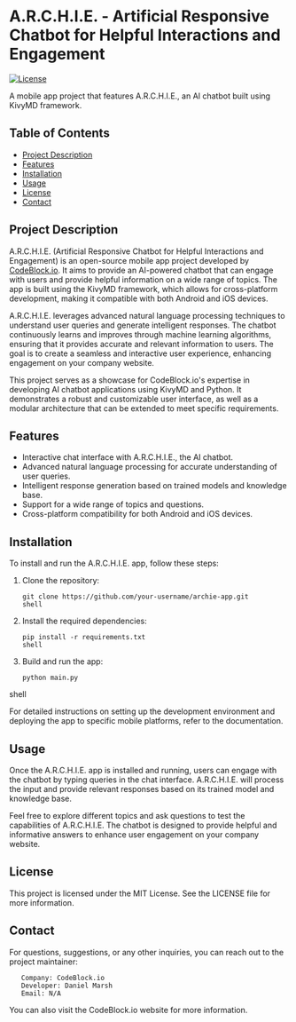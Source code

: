 # A.R.C.H.I.E. - Artificial Responsive Chatbot for Helpful Interactions and Engagement

[![License](https://img.shields.io/badge/License-MIT-blue.svg)](https://opensource.org/licenses/MIT)

A mobile app project that features A.R.C.H.I.E., an AI chatbot built using KivyMD framework.

## Table of Contents

- [Project Description](#project-description)
- [Features](#features)
- [Installation](#installation)
- [Usage](#usage)
- [License](#license)
- [Contact](#contact)

## Project Description

A.R.C.H.I.E. (Artificial Responsive Chatbot for Helpful Interactions and Engagement) is an open-source mobile app project developed by [CodeBlock.io](https://www.codeblock.io). It aims to provide an AI-powered chatbot that can engage with users and provide helpful information on a wide range of topics. The app is built using the KivyMD framework, which allows for cross-platform development, making it compatible with both Android and iOS devices.

A.R.C.H.I.E. leverages advanced natural language processing techniques to understand user queries and generate intelligent responses. The chatbot continuously learns and improves through machine learning algorithms, ensuring that it provides accurate and relevant information to users. The goal is to create a seamless and interactive user experience, enhancing engagement on your company website.

This project serves as a showcase for CodeBlock.io's expertise in developing AI chatbot applications using KivyMD and Python. It demonstrates a robust and customizable user interface, as well as a modular architecture that can be extended to meet specific requirements.

## Features

- Interactive chat interface with A.R.C.H.I.E., the AI chatbot.
- Advanced natural language processing for accurate understanding of user queries.
- Intelligent response generation based on trained models and knowledge base.
- Support for a wide range of topics and questions.
- Cross-platform compatibility for both Android and iOS devices.

## Installation

To install and run the A.R.C.H.I.E. app, follow these steps:

1. Clone the repository:

   ```shell
   git clone https://github.com/your-username/archie-app.git
   shell

2. Install the required dependencies:

   ```shell
   pip install -r requirements.txt
   shell

3. Build and run the app:

   ```shell
   python main.py
  shell

   For detailed instructions on setting up the development environment and deploying the app to specific mobile platforms, refer to the documentation.

## Usage

   Once the A.R.C.H.I.E. app is installed and running, users can engage with the chatbot by typing queries in the chat interface. A.R.C.H.I.E. will process the input and provide relevant responses based on its trained model and knowledge base.

   Feel free to explore different topics and ask questions to test the capabilities of A.R.C.H.I.E. The chatbot is designed to provide helpful and informative answers to enhance user engagement on your company website.

## License

   This project is licensed under the MIT License. See the LICENSE file for more information.

## Contact

   For questions, suggestions, or any other inquiries, you can reach out to the project maintainer:

       Company: CodeBlock.io
       Developer: Daniel Marsh
       Email: N/A

   You can also visit the CodeBlock.io website for more information.
